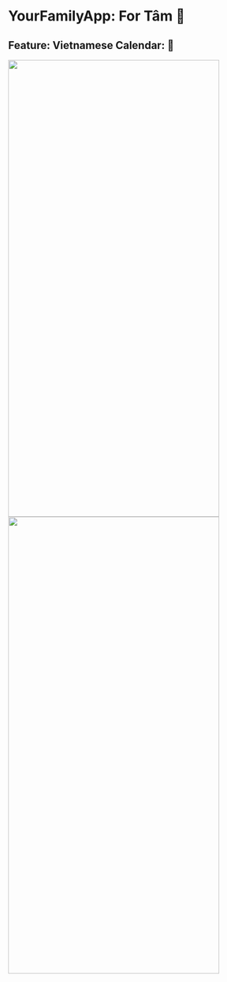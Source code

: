 # YourFamilyApp: For Tâm :revolving_hearts:

## Feature: Vietnamese Calendar: :calendar:

<div>
<img src="https://user-images.githubusercontent.com/26614687/189015996-08ccbbb9-2f1e-46a8-96de-898548257079.png" width="428" height="926" /><img src="https://user-images.githubusercontent.com/26614687/189016145-f9397773-36b7-4b6f-b03b-c1af7b281f39.png" width="428" height="926" />
</div>

